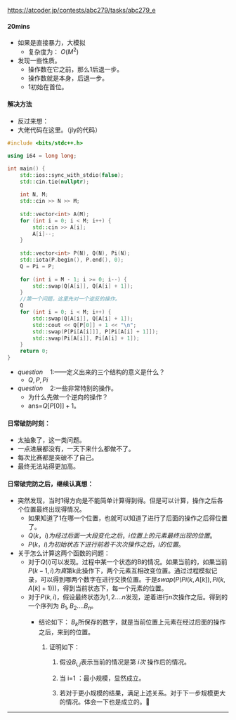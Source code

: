 https://atcoder.jp/contests/abc279/tasks/abc279_e

#### 20mins

- 如果是直接暴力，大模拟
  - 复杂度为： $O(M^2)$
- 发现一些性质。
  - 操作数在它之前，那么1后退一步。
  - 操作数就是本身，后退一步。
  - 1初始在首位。

#### 解决方法

- 反过来想：
- 大佬代码在这里。（jly的代码）

```cpp
#include <bits/stdc++.h>

using i64 = long long;

int main() {
    std::ios::sync_with_stdio(false);
    std::cin.tie(nullptr);
    
    int N, M;
    std::cin >> N >> M;
    
    std::vector<int> A(M);
    for (int i = 0; i < M; i++) {
        std::cin >> A[i];
        A[i]--;
    }
    
    std::vector<int> P(N), Q(N), Pi(N);
    std::iota(P.begin(), P.end(), 0);
    Q = Pi = P;
    
    for (int i = M - 1; i >= 0; i--) {
        std::swap(Q[A[i]], Q[A[i] + 1]);
    }
    //第一个问题，这里先对一个逆反的操作。
    Q
    for (int i = 0; i < M; i++) {
        std::swap(Q[A[i]], Q[A[i] + 1]);
        std::cout << Q[P[0]] + 1 << "\n";
        std::swap(P[Pi[A[i]]], P[Pi[A[i] + 1]]);
        std::swap(Pi[A[i]], Pi[A[i] + 1]);
    }
    return 0;
}
```

- $question\quad1:$——定义出来的三个结构的意义是什么？
  - $Q,P,Pi$
- $question\quad2:$一些非常特别的操作。
  - 为什么先做一个逆向的操作？
  - ans=$Q[P[0]]+1$。 

#### 日常破防时刻：

- 太抽象了，这一类问题。
- 一点进展都没有，一天下来什么都做不了。
- 每次比赛都是突破不了自己。
- 最终无法站得更加高。



#### 日常破完防之后，继续认真想：

- 突然发现，当时1得方向是不能简单计算得到得。但是可以计算，操作之后各个位置最终出现得情况。
  - 如果知道了1在哪一个位置，也就可以知道了进行了后面的操作之后得位置了。
  - $Q(k，i)为经过后面一大段变化之后，i位置上的元素最终出现的位置。$
  - $P(k，i)为初始状态下进行前若干次次操作之后，i的位置。$
- 关于怎么计算这两个函数的问题：
  - 对于$Q(i)$可以发现。过程中某一个状态的B的情况。如果当前的，如果当前$P(k-1,i)为真$第k此操作下，两个元素互相改变位置。通过过程模拟记录，可以得到哪两个数字在进行交换位置。于是$swap(P(Pi(k,A[k]),Pi(k,A[k]+1)))$，得到当前状态下，每一个元素的位置。
  - 对于$P(k,i)$，假设最终状态为$1,2....n$发现，逆着进行$n$次操作之后。得到的一个序列为 $B_1,B_2....B_n$。
    - 结论如下： $B_k$所保存的数字，就是当前位置上元素在经过后面的操作之后，来到的位置。
      
      1. 证明如下：
      
         1. 假设$B_{i,j}$表示当前的情况是第 $i次$ 操作后的情况。
      
         2. 当 i=1 ：最小规模，显然成立。
         3. 若对于更小规模的结果，满足上述关系。对于下一步规模更大的情况。体会一下也是成立的。:slightly_smiling_face:

---------------

